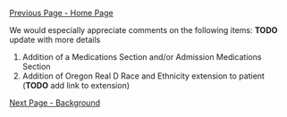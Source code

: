 [Previous Page - Home Page](index.html)

We would especially appreciate comments on the following items: **TODO** update with more details

1. Addition of a Medications Section and/or Admission Medications Section
2. Addition of Oregon Real D Race and Ethnicity extension to patient (**TODO** add link to extension)

[Next Page - Background](background.html)